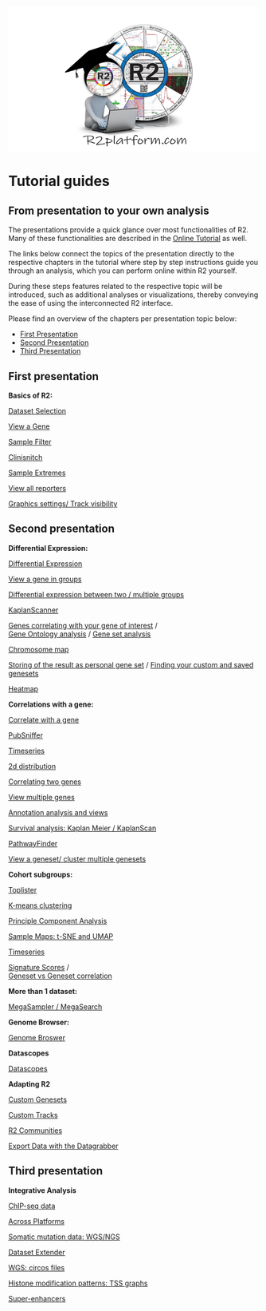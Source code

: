 <a id="r2_introduction_workshop_2022"> </a>

![](_static/images/R2IntroductionWorkshop/trainingpamflet.png)

Tutorial guides
=======
  
From presentation to your own analysis
---
The presentations provide a quick glance over most functionalities of R2. Many of these functionalities are described in the [Online Tutorial](https://r2-training-courses.readthedocs.io/en/latest/) as well.  

The links below connect the topics of the presentation directly to the respective chapters in the tutorial where step by step instructions guide you through an analysis, which you can perform online within R2 yourself.  

During these steps features related to the respective topic will be introduced, such as additional analyses or visualizations, thereby conveying the ease of using the interconnected R2 interface.  
  
Please find an overview of the chapters per presentation topic below:  
  
* [First Presentation](https://r2-training-courses.readthedocs.io/en/latest/R2IntroductionWorkshop.html#first-presentation)  
* [Second Presentation](https://r2-training-courses.readthedocs.io/en/latest/R2IntroductionWorkshop.html#second-presentation)
* [Third Presentation](https://r2-training-courses.readthedocs.io/en/latest/R2IntroductionWorkshop.html#third-presentation)  
  

First presentation
--- 
  
**Basics of R2:**  

[Dataset Selection](https://r2-tutorials.readthedocs.io/en/latest/Using_Datasets.html)   

[View a Gene](https://r2-tutorials.readthedocs.io/en/latest/One_Gene_View.html)  

[Sample Filter](https://r2-tutorials.readthedocs.io/en/latest/One_Gene_View.html)  

[Clinisnitch](https://r2-tutorials.readthedocs.io/en/latest/One_Gene_View.html)  

[Sample Extremes](https://r2-tutorials.readthedocs.io/en/latest/Handyparts.html)  

[View all reporters](https://r2-tutorials.readthedocs.io/en/latest/One_Gene_View.html)  

[Graphics settings/ Track visibility](https://r2-tutorials.readthedocs.io/en/latest/One_Gene_View.html)  
  
  

  
Second presentation 
---

**Differential Expression:**  

[Differential Expression](https://r2-tutorials.readthedocs.io/en/latest/Differential_Expression.html)  

[View a gene in groups](https://r2-tutorials.readthedocs.io/en/latest/One_Gene_View.html)  
  
[Differential expression between two / multiple groups](https://r2-tutorials.readthedocs.io/en/latest/Differential_Expression.html)  

[KaplanScanner](https://r2-tutorials.readthedocs.io/en/latest/Kaplan_Meier.html)  

[Genes correlating with your gene of interest](https://r2-tutorials.readthedocs.io/en/latest/Correlating_Genes.html)  /  
[Gene Ontology analysis](https://r2-tutorials.readthedocs.io/en/latest/Correlating_Genes.html) / 
[Gene set analysis](https://r2-tutorials.readthedocs.io/en/latest/Correlating_Genes.html?)  

[Chromosome map](https://r2-tutorials.readthedocs.io/en/latest/Correlating_Genes.html)  

[Storing of the result as personal gene set](https://r2-tutorials.readthedocs.io/en/latest/Correlating_Genes.html) / [Finding your custom and saved genesets](https://r2-tutorials.readthedocs.io/en/latest/Adapting_R2.html#step-3-create-your-custom-genesets)  

[Heatmap](https://r2-tutorials.readthedocs.io/en/latest/Using_And_Creating_Genesets.htmlp)  
  
  
**Correlations with a gene:**  

[Correlate with a gene](https://r2-tutorials.readthedocs.io/en/latest/Correlating_Genes.html)  

[PubSniffer](https://r2-tutorials.readthedocs.io/en/latest/Correlating_Genes.html)

[Timeseries](https://r2-tutorials.readthedocs.io/en/latest/Analysing_Time_Series.html)  

[2d distribution](https://r2-tutorials.readthedocs.io/en/latest/Multiple_Datasets.html)  

[Correlating two genes](https://r2-tutorials.readthedocs.io/en/latest/Correlating_Genes.html)  
  
[View multiple genes](https://r2-tutorials.readthedocs.io/en/latest/Multiple_Genes_View.html#multiple-genes-view)  

[Annotation analysis and views](https://r2-tutorials.readthedocs.io/en/latest/Annotation_Analyses.html)  

[Survival analysis: Kaplan Meier / KaplanScan](https://r2-tutorials.readthedocs.io/en/latest/Kaplan_Meier.html)  

[PathwayFinder](https://r2-tutorials.readthedocs.io/en/latest/Pathway_Finder.html)  

[View a geneset/ cluster multiple genesets](https://r2-tutorials.readthedocs.io/en/latest/Using_And_Creating_Genesets.html)
  
  

**Cohort subgroups:**  

[Toplister](https://r2-tutorials.readthedocs.io/en/latest/Using_And_Creating_Genesets.html)

[K-means clustering](https://r2-tutorials.readthedocs.io/en/latest/K_Means_Clustering.html#k-means-clustering-in-r2)

[Principle Component Analysis](https://r2-tutorials.readthedocs.io/en/latest/Principle_Components_Analysis.html)  

[Sample Maps: t-SNE and UMAP](https://r2-tutorials.readthedocs.io/en/latest/tSNE_dimensionality_reduction.html)

[Timeseries](https://r2-tutorials.readthedocs.io/en/latest/Analysing_Time_Series.html)  

[Signature Scores](https://r2-tutorials.readthedocs.io/en/latest/Using_Signatures.html) /  
[Geneset vs Geneset correlation](https://r2-tutorials.readthedocs.io/en/latest/Using_Signatures.html)  
  
  
**More than 1 dataset:**  

[MegaSampler / MegaSearch](https://r2-tutorials.readthedocs.io/en/latest/Multiple_Datasets.html)  
  
  
**Genome Browser:**  

[Genome Broswer](https://r2-tutorials.readthedocs.io/en/latest/Using_The_Genome_Browser.html)  
  
  
**Datascopes**  

[Datascopes](https://r2-tutorials.readthedocs.io/en/latest/DataScopes.html)  
  
  
**Adapting R2**  

[Custom Genesets](https://r2-tutorials.readthedocs.io/en/latest/Adapting_R2.html#step-3-create-your-custom-genesets)  
  
[Custom Tracks](https://r2-tutorials.readthedocs.io/en/latest/Adapting_R2.html#step-5-upload-your-own-tracks)  
  
[R2 Communities](https://r2-tutorials.readthedocs.io/en/latest/Adapting_R2.html#step-6-cooperate-through-r2-sharing-tracks-creating-communities)  

[Export Data with the Datagrabber](https://r2-tutorials.readthedocs.io/en/latest/Exporting_Data.html)  
  
  

Third presentation 
---

**Integrative Analysis**  

[ChIP-seq data](https://r2-tutorials.readthedocs.io/en/latest/Integrative_analysis_ChIP-Seq_data.html)

[Across Platforms](https://r2-tutorials.readthedocs.io/en/latest/Integrative_analysis_expression_methylation.html)  

[Somatic mutation data: WGS/NGS](https://r2-tutorials.readthedocs.io/en/latest/Integrative_analysis_WGS_data.html)  
  
[Dataset Extender](https://r2-tutorials.readthedocs.io/en/latest/Integrative_analysis_expression_methylation.html#step-2-correlate-two-datatypes)

[WGS: circos files](https://r2-tutorials.readthedocs.io/en/latest/Integrative_analysis_WGS_data.htm)  

[Histone modification patterns: TSS graphs](https://r2-tutorials.readthedocs.io/en/latest/Integrative_analysis_ChIP-Seq_data.html#step-3-exploring-histone-modification-patterns)  

[Super-enhancers](https://r2-tutorials.readthedocs.io/en/latest/Integrative_analysis_ChIP-Seq_data.html#super-enhancers)  

